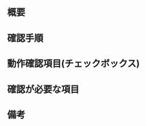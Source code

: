 <!-- このタグで囲われた欄は表示されませんので消さなくて大丈夫です。 -->

## 概要

<!--
例)
新規投稿機能の追加
ブログ記事の新規投稿を行うための機能を作成しました。
-->

## 確認手順

<!--
例)
1. ユーザーとしてログインします。
2. 「新規投稿」ボタンをクリックします。
3. タイトルと本文を入力し、投稿します。
-->

## 動作確認項目(チェックボックス)

<!--
例)
- 投稿後、一覧ページに新しい記事が表示されること。
- 投稿の編集・削除が正常に行えること。
-->

## 確認が必要な項目

<!--
例)
- [ ] 入力欄のバリデーションが正しく機能しているか？
- [ ] 投稿のタイトルや本文に特殊文字を含む場合のエスケープ処理が適切に行われているか？
- [ ] 投稿日時が正しく保存され、表示されているか？
- [ ] 投稿の公開範囲（公開・非公開）の設定が正しく機能しているか？
-->

## 備考

<!--
例)
記事のタグ機能はまだ未実装です。後日対応予定です。
-->
